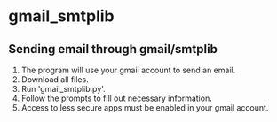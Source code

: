 # gmail_smtplib
Sending email through gmail/smtplib
---------------------------------
1) The program will use your gmail account to send an email.
2) Download all files.
3) Run 'gmail_smtplib.py'.
4) Follow the prompts to fill out necessary information.
5) Access to less secure apps must be enabled in your gmail account.
